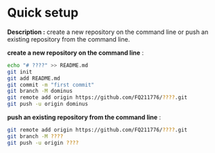 # Quick setup

**Description :**   create a new repository on the command line or push an existing repository from the command line.

**create a new repository on the command line** :

```bash
echo "# ????" >> README.md
git init
git add README.md
git commit -m "first commit"
git branch -M dominus
git remote add origin https://github.com/FQ211776/????.git
git push -u origin dominus

```

**push an existing repository from the command line** :

```bash
git remote add origin https://github.com/FQ211776/????.git
git branch -M ????
git push -u origin ????

```


